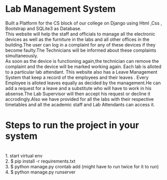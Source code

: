 # Lab Management System


Built a Platform for the CS block of our college on Django using Html ,Css , Bootstrap and SQLite3 as Database.
<br>
This website will help the staff and officials to manage all the electronic devices as well as the furniture in the labs and all other offices in the building.The user can log in a complaint for any of these devices if they become faulty.The Technicians will be informed about these complaints simultaneously. 
<br>
As soon as the device is functioning again,the technician can remove the complaint and the device will be marked working again. Each lab is alloted to a particular lab attendant. This website also has a Leave Management System that keep a record of the employees and their leaves . Every Employee is alloted leaves equally as decided by the management.He can add a request for a leave and a substitute who will have to work in his absense.The Lab Supervisor will then accept his request or decline it accrodingly.Also we have provided for all the labs with their respective timetables and all the academic staff and Lab Attendants can access it.
<br>

# Steps to run the project in your system

<br>
1. start virtual env
<br>
2. $ pip install -r requirements.txt
<br>
3. $ python manage.py crontab add (might have to run twice for it to run)
<br>
4. $ python manage.py runserver
<br>

